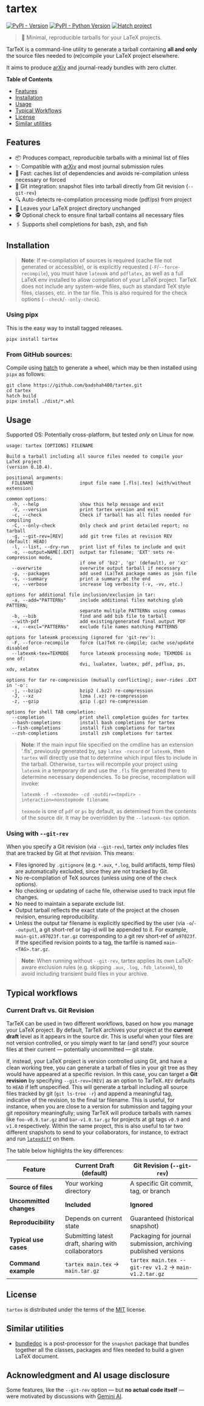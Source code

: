 # tartex

[![PyPI - Version](https://img.shields.io/pypi/v/tartex.svg)](https://pypi.org/project/tartex)
[![PyPI - Python Version](https://img.shields.io/pypi/pyversions/tartex.svg)](https://pypi.org/project/tartex)
[![Hatch project](https://img.shields.io/badge/%F0%9F%A5%9A-Hatch-4051b5.svg)](https://github.com/pypa/hatch)

> 🧵 Minimal, reproducible tarballs for your LaTeX projects.

TarTeX is a command-line utility to generate a tarball containing **all and
only** the source files needed to (re)compile your LaTeX project elsewhere.

It aims to produce [arXiv](https://arxiv.org) and journal-ready bundles with zero clutter.

**Table of Contents**

- [Features](#features)
- [Installation](#installation)
- [Usage](#usage)
- [Typical Workflows](#typical-workflows)
- [License](#license)
- [Similar utilities](#similar-utilities)

## Features

- 📦 Produces compact, reproducible tarballs with a minimal list of files
- ✨ Compatible with [arXiv](https://arxiv.org) and most journal submission rules
- 💨 Fast: caches list of dependencies and avoids re-compilation unless necessary or forced
- 📸 Git integration: snapshot files into tarball directly from Git revision (`--git-rev`)
- 🔍 Auto-detects re-compilation processing mode (pdf/ps) from project
- 🔏 Leaves your LaTeX project directory unchanged
- 🕵️ Optional check to ensure final tarball contains all necessary files
- 🖇️ Supports shell completions for bash, zsh, and fish

## Installation

> __Note__: If re-compilation of sources is required (cache file not generated
> or accessible), or is explicitly requested (`-F`/`--force-recompile`),
> you must have `latexmk` and `pdflatex`, as well as a full LaTeX env installed
> to allow compilation of your LaTeX project. TarTeX does not include any
> system-wide files, such as standard TeX style files, classes, etc. in the tar
> file. This is also required for the check options (`--check`/`--only-check`).

### Using pipx

This is the easy way to install tagged releases.

```console
pipx install tartex
```

### From GitHub sources:

Compile using [hatch](https://hatch.pypa.io/latest/) to generate a wheel,
which may be then installed using `pipx` as follows:

```console
git clone https://github.com/badshah400/tartex.git
cd tartex
hatch build
pipx install ./dist/*.whl
```

## Usage

Supported OS: Potentially cross-platform, but tested _only_ on Linux for now.

```console
usage: tartex [OPTIONS] FILENAME

Build a tarball including all source files needed to compile your LaTeX project
(version 0.10.4).

positional arguments:
  FILENAME                 input file name [.fls|.tex] (with/without extension)

common options:
  -h, --help               show this help message and exit
  -V, --version            print tartex version and exit
  -c, --check              Check if tarball has all files needed for compiling
  -C, --only-check         Only check and print detailed report; no tarball
  -g, --git-rev=[REV]      add git tree files at revision REV (default: HEAD)
  -l, --list, --dry-run    print list of files to include and quit
  -o, --output=NAME[.EXT]  output tar filename; 'EXT' sets re-compression mode,
                           if one of 'bz2', 'gz' (default), or 'xz'
  --overwrite              overwrite output tarball if necessary
  -p, --packages           add used (La)TeX package names as json file
  -s, --summary            print a summary at the end
  -v, --verbose            increase log verbosity (-v, -vv, etc.)

options for additional file inclusion/exclusion in tar:
  -a, --add="PATTERNs"     include additional files matching glob PATTERN;
                           separate multiple PATTERNs using commas
  -b, --bib                find and add bib file to tarball
  --with-pdf               add existing/generated final output PDF
  -x, --excl="PATTERNs"    exclude file names matching PATTERNS

options for latexmk processing (ignored for 'git-rev'):
  -F, --force-recompile    force (La)TeX re-compile; cache use/update disabled
  --latexmk-tex=TEXMODE    force latexmk processing mode; TEXMODE is one of:
                           dvi, lualatex, luatex, pdf, pdflua, ps, xdv, xelatex

options for tar re-compression (mutually conflicting); over-rides .EXT in '-o':
  -j, --bzip2              bzip2 (.bz2) re-compression
  -J, --xz                 lzma (.xz) re-compression
  -z, --gzip               gzip (.gz) re-compression

options for shell TAB completion:
  --completion             print shell completion guides for tartex
  --bash-completions       install bash completions for tartex
  --fish-completions       install fish completions for tartex
  --zsh-completions        install zsh completions for tartex
```

> __Note__: If the main input file specified on the cmdline has an extension
> '.fls', previously generated by, say `latex -record` or `latexmk`, then
> `tartex` will directly use that to determine which input files to include in
> the tarball.  Otherwise, `tartex` will recompile your project using `latexmk`
> in a temporary dir and use the `.fls` file generated there to determine
> necessary dependencies.  To be precise, recompilation will invoke:
>
> ```console
> latexmk -f -<texmode> -cd -outdir=<tmpdir> -interaction=nonstopmode filename
> ```
>
> `texmode` is one of `pdf` or `ps` by default, as detemined from the contents of
> the source dir. It may be overridden by the `--latexmk-tex` option.

### Using with `--git-rev`

When you specify a Git revision (via `--git-rev`), tartex _only_ includes files
that are tracked by Git at _that revision_. This means:

- Files ignored by `.gitignore` (e.g. `*.aux`, `*.log`, build artifacts, temp files)
  are automatically excluded, since they are not tracked by Git.
- No re-compilation of TeX sources (unless using one of the `check` options).
- No checking or updating of cache file, otherwise used to track input file changes.
- No need to maintain a separate exclude list.
- Output tarball reflects the exact state of the project at the chosen revision,
  ensuring reproducibility.
- Unless the output tar filename is explicitly specified by the user (via
  `-o`/`--output`), a git short-ref or tag-id will be appended to it. For example,
  `main-git.a97023f.tar.gz` corresponding to a git rev short-ref of `a97023f`. If
  the specified revision points to a tag, the tarfile is named `main-<TAG>.tar.gz`. 

> __Note__: When running without `--git-rev`, tartex applies its own LaTeX-aware
> exclusion rules (e.g. skipping `.aux`, `.log`, `.fdb_latexmk`), to avoid including
> transient build files in your archive.

## Typical workflows

### Current Draft vs. Git Revision

TarTeX can be used in two different workflows, based on how you manage your
LaTeX project. By default, TarTeX archives your project at the **current
draft** level as it appears in the source dir.  This is useful when your files
are not version controlled, or you simply want to tar (and send?) your source
files at their current — potentially uncommitted — git state.

If, instead, your LaTeX project is version controlled using Git, and have a
clean working tree, you can generate a tarball of files in your git tree as
they would have appeared at a specific revision. In this case, you can target a
**Git revision** by specifying `--git-rev=[REV]` as an option to TarTeX. `REV`
defaults to `HEAD` if left unspecified. This will generate a tarball including
all source files tracked by git (`git ls-tree -r`) and append a meaningful tag,
indicative of the revision, to the final tar filename. This is useful, for
instance, when you are close to a version for submission and tagging your git
repository meaningfully; using TarTeX will produce tarballs with names like
`foo-v0.9.tar.gz` and `bar-v1.0.tar.gz` for projects at git tags `v0.9` and
`v1.0` respectively. Within the same project, this is also useful to tar
two different snapshots to send to your collaborators, for instance, to extract
and run [`latexdiff`](https://ctan.org/pkg/latexdiff) on them.

The table below highlights the key differences:

| Feature               | Current Draft (default)               | Git Revision (`--git-rev`)            |
|-----------------------|---------------------------------------|---------------------------------------|
| **Source of files**   | Your working directory                | A specific Git commit, tag, or branch |
| **Uncommitted changes** | **Included**                        | **Ignored**                           |
| **Reproducibility**   | Depends on current state              | Guaranteed (historical snapshot)      |
| **Typical use cases** | Submitting latest draft, sharing with collaborators | Packaging for journal submission, archiving published versions |
| **Command example**   | `tartex main.tex` → `main.tar.gz`     | `tartex main.tex --git-rev v1.2` → `main-v1.2.tar.gz` |


## License

`tartex` is distributed under the terms of the [MIT](https://spdx.org/licenses/MIT.html) license.

## Similar utilities

* [bundledoc](https://ctan.org/tex-archive/support/bundledoc) is a
  post-processor for the `snapshot` package that bundles together all the
  classes, packages and files needed to build a given LaTeX document.

## Acknowledgment and AI usage disclosure

Some features, like the `--git-rev` option — but **no actual code itself** —
were motivated by discussions with [Gemini AI](https://gemini.google.com).
